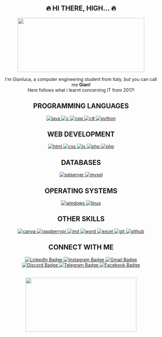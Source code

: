 <h2 align="center">🔥 HI THERE, HIGH... 🔥 </h2>

<p align="center">
    <img src="https://i.giphy.com/media/v1.Y2lkPTc5MGI3NjExdnZ0MDlrN2thY2h1bnc2endxdHB1cW9xY3Rza244aGhuODdnc2hheiZlcD12MV9pbnRlcm5hbF9naWZfYnlfaWQmY3Q9Zw/897vm5ABNbgFW/giphy.gif" width="400" height="170" />
</p>

<p align="center">
I'm Gianluca, a computer engineering student from Italy, but you can call me <b>Gian!</b><br>
Here follows what i learnt concerning IT from 2017!
</p>

<h2 align="center"> PROGRAMMING LANGUAGES </h2>
<p align = "center">
    <a href = "https://www.java.com/it/">
        <img src="https://skillicons.dev/icons?i=java"
        alt="java"/>
    </a>
    <a href = "https://it.wikipedia.org/wiki/C_(linguaggio_di_programmazione)">
        <img src="https://skillicons.dev/icons?i=c" alt="c"/>
    </a>
    <a href = "https://isocpp.org/">
        <img src="https://skillicons.dev/icons?i=cpp" alt="cpp"/>
    </a>
    <a href = "https://dotnet.microsoft.com/it-it/languages/csharp">
        <img src="https://skillicons.dev/icons?i=cs" alt="c#"/>
    </a>
    <a href = "https://www.python.org/">
        <img src="https://skillicons.dev/icons?i=python" alt="python"/>
    </a>
</p>

<h2 align="center"> WEB DEVELOPMENT </h2>
<p align = "center">
    <a href = "https://developer.mozilla.org/en-US/docs/Web/HTML">
        <img src="https://skillicons.dev/icons?i=html"
        alt="html"/>
    </a>
    <a href = "https://www.w3.org/Style/CSS/Overview.en.html">
        <img src="https://skillicons.dev/icons?i=css" alt="css"/>
    </a>
    <a href = "https://developer.mozilla.org/en-US/docs/Web/JavaScript">
        <img src="https://skillicons.dev/icons?i=js" alt="js"/>
    </a>
    <a href = "https://www.php.net/">
        <img src="https://skillicons.dev/icons?i=php" alt="php"/>
    </a>
    <a href = "https://getbootstrap.com/">
        <img src="https://skillicons.dev/icons?i=bootstrap" alt="php"/>
    </a>
</p>

<h2 align="center"> DATABASES </h2>
<p align = "center">
    <a href = "https://www.microsoft.com/it-it/sql-server/sql-server-2022">
        <img src="https://go-skill-icons.vercel.app/api/icons?i=sqlserver"
        alt="sqlserver"/>
    </a>
    <a href = "https://www.mysql.com/it/">
        <img src="https://go-skill-icons.vercel.app/api/icons?i=mysql"
        alt="mysql"/>
    </a>
</p>

<h2 align="center"> OPERATING SYSTEMS </h2>
<p align = "center">
    <a href = "https://www.microsoft.com/it-it/windows?r=1">
        <img src="https://go-skill-icons.vercel.app/api/icons?i=windows"
        alt="windows"/>
    </a>
    <a href = "https://www.linux.it/">
        <img src="https://go-skill-icons.vercel.app/api/icons?i=linux"
        alt="linux"/>
    </a>
</p>

<h2 align="center"> OTHER SKILLS </h2>
<p align = "center">
    <a href = "https://www.canva.com/">
        <img src="https://go-skill-icons.vercel.app/api/icons?i=canva"
        alt="canva"/>
    </a>
    <a href = "https://www.raspberrypi.com/">
        <img src="https://go-skill-icons.vercel.app/api/icons?i=raspberrypi"
        alt="raspberrypi"/>
    </a>
     <a href = "https://www.markdownguide.org/">
        <img src="https://skillicons.dev/icons?i=md" 
        alt="md"/>
    </a>
    <a href = "https://www.microsoft.com/it-it/microsoft-365/word?market=it">
        <img src="https://go-skill-icons.vercel.app/api/icons?i=word"
        alt="word"/>
    </a>
     <a href = "https://www.microsoft.com/it-it/microsoft-365/excel?market=it">
        <img src="https://go-skill-icons.vercel.app/api/icons?i=excel"
        alt="excel"/>
    </a>
    <a href = "https://git-scm.com/">
        <img src="https://go-skill-icons.vercel.app/api/icons?i=git"
        alt="git"/>
    </a>
    <a href = "https://www.github.com">
        <img src="https://go-skill-icons.vercel.app/api/icons?i=github"
        alt="github"/>
    </a>
</p>

<h2 align="center"> CONNECT WITH ME </h2>
<div id="badges" align="center">
    <a href="https://www.linkedin.com/in/gianluca-ravaglia-530812237/">
        <img src="https://img.shields.io/badge/LinkedIn-blue?style=for-the-badge&logo=linkedin&logoColor=white" alt="LinkedIn Badge"/>
    </a>
    <a href="https://www.instagram.com/gianlu_ravaglia/">
        <img src="https://img.shields.io/badge/Instagram-%23E4405F.svg?style=for-the-badge&logo=Instagram&logoColor=white" alt="Instagram Badge"/>
    </a>
    <a href="mailto:gianlurava2003@gmail.com">
        <img src="https://img.shields.io/badge/Gmail-D14836?style=for-the-badge&logo=gmail&logoColor=white" alt="Gmail Badge"/>
    </a>
        <br>
        <a href="https://discord.com/users/gnanlu">
        <img src="https://img.shields.io/badge/Discord-%235865F2.svg?style=for-the-badge&logo=discord&logoColor=white" alt="Discord Badge"/>
    </a>
    <a href="https://t.me/Gnanlu03">
        <img src="https://img.shields.io/badge/Telegram-2CA5E0?style=for-the-badge&logo=telegram&logoColor=white" alt="Telegram Badge"/>
    </a>    
    <a href="https://www.facebook.com/gianlu.rava">
        <img src="https://img.shields.io/badge/Facebook-%231877F2.svg?style=for-the-badge&logo=Facebook&logoColor=white" alt="Facebook Badge"/>
    </a>  
</div>

<br>

<p align="center">
    <img src="https://i.giphy.com/media/v1.Y2lkPTc5MGI3NjExZGsxcXZpNHZkMDE2anAwaHRhaG44NzV4YXo3Z2gxcjF2eDhtMDN0byZlcD12MV9pbnRlcm5hbF9naWZfYnlfaWQmY3Q9Zw/n4oKYFlAcv2AU/giphy.gif" width="350" height="170" />
</p>

